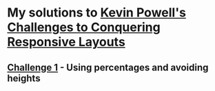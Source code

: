 # My solutions to [Kevin Powell's Challenges to Conquering Responsive Layouts](https://courses.kevinpowell.co/conquering-responsive-layouts)

## [Challenge 1](https://github.com/iamindika/kp_challenges/tree/main/challenge01) - Using percentages and avoiding heights

